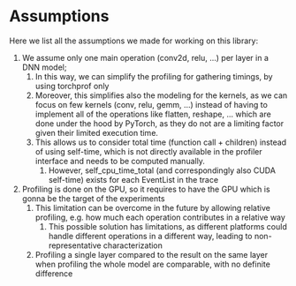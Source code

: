 # Assumptions

Here we list all the assumptions we made for working on this library:

1. We assume only one main operation (conv2d, relu, ...) per layer in a DNN model;
   1. In this way, we can simplify the profiling for gathering timings, by using torchprof only
   2. Moreover, this simplifies also the modeling for the kernels, as we can focus on few kernels (conv, relu, gemm, ...) instead of having to implement all of the operations like flatten, reshape, ... which are done under the hood by PyTorch, as they do not are a limiting factor given their limited execution time.
   3. This allows us to consider total time (function call + children) instead of using self-time, which is not directly available in the profiler interface and needs to be computed manually.
      1. However, self_cpu_time_total (and correspondingly also CUDA self-time) exists for each EventList in the trace
2. Profiling is done on the GPU, so it requires to have the GPU which is gonna be the target of the experiments
   1. This limitation can be overcome in the future by allowing relative profiling, e.g. how much each operation contributes in a relative way
      1. This possible solution has limitations, as different platforms could handle different operations in a different way, leading to non-representative characterization
   2. Profiling a single layer compared to the result on the same layer when profiling the whole model are comparable, with no definite difference

